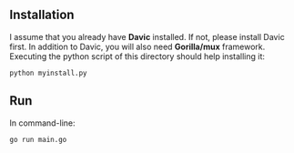 
## Installation 
I assume that you already have **Davic** installed. If not, please install Davic first. 
In addition to Davic, you will also need **Gorilla/mux** framework. 
Executing the python script of this directory should help installing it: 
```
python myinstall.py
```

## Run
In command-line:  
```
go run main.go
```